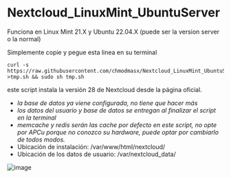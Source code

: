 # Nextcloud_LinuxMint_UbuntuServer

Funciona en Linux Mint 21.X y Ubuntu 22.04.X (puede ser la version server o la normal)

Simplemente copie y pegue esta linea en su terminal
```
curl -s https://raw.githubusercontent.com/chmodmasx/Nextcloud_LinuxMint_UbuntuServer/main/nextcloud_latest.sh >tmp.sh && sudo sh tmp.sh
```

este script instala la versión 28 de Nextcloud desde la página oficial.

- *la base de datos ya viene configurada, no tiene que hacer más*
- *los datos del usuario y base de datos se entregan al finalizar el script en la terminal*
- *memcache y redis serán las cache por defecto en este script, no opte por APCu porque no conozco su hardware, puede optar por cambiarlo de todos modos.*
- Ubicación de instalación: /var/www/html/nextcloud/
- Ubicación de los datos de usuario: /var/nextcloud_data/

![image](https://github.com/chmodmasx/Nextcloud_LinuxMint_UbuntuServer/assets/44514442/0af5740a-0fe5-4593-8d6f-64a888723cd5)

